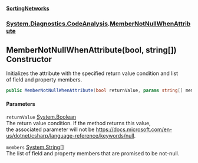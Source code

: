 #### [SortingNetworks](./index.md 'index')
### [System.Diagnostics.CodeAnalysis](./System-Diagnostics-CodeAnalysis.md 'System.Diagnostics.CodeAnalysis').[MemberNotNullWhenAttribute](./System-Diagnostics-CodeAnalysis-MemberNotNullWhenAttribute.md 'System.Diagnostics.CodeAnalysis.MemberNotNullWhenAttribute')
## MemberNotNullWhenAttribute(bool, string[]) Constructor
Initializes the attribute with the specified return value condition and list  
of field and property members.  
```csharp
public MemberNotNullWhenAttribute(bool returnValue, params string[] members);
```
#### Parameters
<a name='System-Diagnostics-CodeAnalysis-MemberNotNullWhenAttribute-MemberNotNullWhenAttribute(bool_string--)-returnValue'></a>
`returnValue` [System.Boolean](https://docs.microsoft.com/en-us/dotnet/api/System.Boolean 'System.Boolean')  
The return value condition. If the method returns this value,  
the associated parameter will not be https://docs.microsoft.com/en-us/dotnet/csharp/language-reference/keywords/null.  
  
<a name='System-Diagnostics-CodeAnalysis-MemberNotNullWhenAttribute-MemberNotNullWhenAttribute(bool_string--)-members'></a>
`members` [System.String](https://docs.microsoft.com/en-us/dotnet/api/System.String 'System.String')[[]](https://docs.microsoft.com/en-us/dotnet/api/System.Array 'System.Array')  
The list of field and property members that are promised to be not-null.  
  

